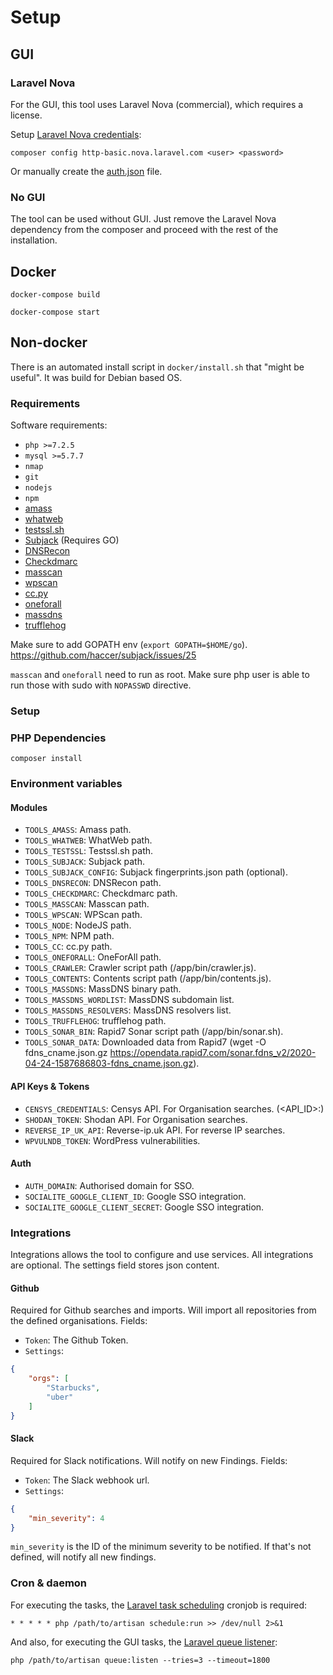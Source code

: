 # Setup

## GUI

### Laravel Nova

For the GUI, this tool uses Laravel Nova (commercial), which requires a license.

Setup [Laravel Nova credentials](https://nova.laravel.com/docs/3.0/installation.html#authenticating-nova-in-continuous-integration-ci-environments):

```
composer config http-basic.nova.laravel.com <user> <password>
```
Or manually create the [auth.json](https://getcomposer.org/doc/articles/http-basic-authentication.md) file.

### No GUI

The tool can be used without GUI. Just remove the Laravel Nova dependency from the composer and proceed with the rest of the installation.

## Docker

```
docker-compose build
```
```
docker-compose start
```

## Non-docker

There is an automated install script in `docker/install.sh` that "might be useful". It was build for Debian based OS.

### Requirements
Software requirements:
* `php >=7.2.5`
* `mysql >=5.7.7`
* `nmap`
* `git`
* `nodejs`
* `npm`
* [amass](https://github.com/caffix/amass/releases)
* [whatweb](https://github.com/urbanadventurer/WhatWeb/)
* [testssl.sh](https://github.com/drwetter/testssl.sh)
* [Subjack](https://github.com/haccer/subjack) (Requires GO)
* [DNSRecon](https://github.com/darkoperator/dnsrecon)
* [Checkdmarc](https://github.com/domainaware/checkdmarc)
* [masscan](https://github.com/robertdavidgraham/masscan)
* [wpscan](https://github.com/wpscanteam/wpscan)
* [cc.py](https://github.com/si9int/cc.py)
* [oneforall](https://github.com/shmilylty/OneForAll)
* [massdns](https://github.com/blechschmidt/massdns)
* [trufflehog](https://github.com/dxa4481/truffleHog)

Make sure to add GOPATH env (`export GOPATH=$HOME/go`).
https://github.com/haccer/subjack/issues/25

`masscan` and `oneforall` need to run as root. Make sure php user is able to run those with sudo with `NOPASSWD` directive.

### Setup

### PHP Dependencies
```
composer install
```

### Environment variables

#### Modules
* `TOOLS_AMASS`: Amass path.
* `TOOLS_WHATWEB`: WhatWeb path.
* `TOOLS_TESTSSL`: Testssl.sh path.
* `TOOLS_SUBJACK`: Subjack path.
* `TOOLS_SUBJACK_CONFIG`: Subjack fingerprints.json path (optional).
* `TOOLS_DNSRECON`: DNSRecon path.
* `TOOLS_CHECKDMARC`: Checkdmarc path.
* `TOOLS_MASSCAN`: Masscan path.
* `TOOLS_WPSCAN`: WPScan path.
* `TOOLS_NODE`: NodeJS path.
* `TOOLS_NPM`: NPM path.
* `TOOLS_CC`: cc.py path.
* `TOOLS_ONEFORALL`: OneForAll path.
* `TOOLS_CRAWLER`: Crawler script path (/app/bin/crawler.js).
* `TOOLS_CONTENTS`: Contents script path (/app/bin/contents.js).
* `TOOLS_MASSDNS`: MassDNS binary path.
* `TOOLS_MASSDNS_WORDLIST`: MassDNS subdomain list.
* `TOOLS_MASSDNS_RESOLVERS`: MassDNS resolvers list.
* `TOOLS_TRUFFLEHOG`: trufflehog path.
* `TOOLS_SONAR_BIN`: Rapid7 Sonar script path (/app/bin/sonar.sh).
* `TOOLS_SONAR_DATA`: Downloaded data from Rapid7 (wget -O fdns_cname.json.gz https://opendata.rapid7.com/sonar.fdns_v2/2020-04-24-1587686803-fdns_cname.json.gz).

#### API Keys & Tokens
* `CENSYS_CREDENTIALS`: Censys API. For Organisation searches. (<API_ID>:<Secret>)
* `SHODAN_TOKEN`: Shodan API. For Organisation searches.
* `REVERSE_IP_UK_API`: Reverse-ip.uk API. For reverse IP searches.
* `WPVULNDB_TOKEN`: WordPress vulnerabilities.

#### Auth
* `AUTH_DOMAIN`: Authorised domain for SSO.
* `SOCIALITE_GOOGLE_CLIENT_ID`: Google SSO integration.
* `SOCIALITE_GOOGLE_CLIENT_SECRET`: Google SSO integration.


### Integrations

Integrations allows the tool to configure and use services. All integrations are optional. The settings field stores json content.

#### Github
Required for Github searches and imports. Will import all repositories from the defined organisations. Fields:
* `Token`: The Github Token.
* `Settings`:
```json
{
    "orgs": [
        "Starbucks",
        "uber"
    ]
}
```

#### Slack
Required for Slack notifications. Will notify on new Findings. Fields:
* `Token`: The Slack webhook url.
* `Settings`:
```json
{
    "min_severity": 4
}
```
`min_severity` is the ID of the minimum severity to be notified. If that's not defined, will notify all new findings.

### Cron & daemon

For executing the tasks, the [Laravel task scheduling](https://laravel.com/docs/5.2/scheduling#introduction) cronjob is required:
```
* * * * * php /path/to/artisan schedule:run >> /dev/null 2>&1
```

And also, for executing the GUI tasks, the [Laravel queue listener](https://laravel.com/docs/5.2/queues#daemon-queue-listener):
```
php /path/to/artisan queue:listen --tries=3 --timeout=1800
```